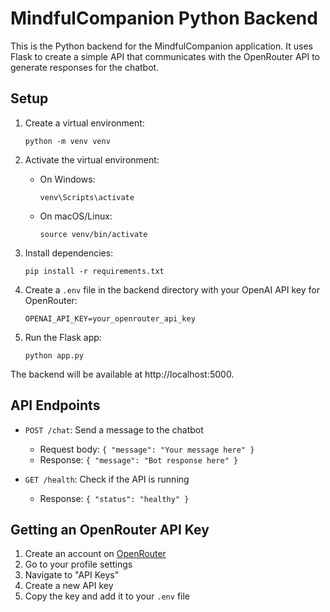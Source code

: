 
# MindfulCompanion Python Backend

This is the Python backend for the MindfulCompanion application. It uses Flask to create a simple API that communicates with the OpenRouter API to generate responses for the chatbot.

## Setup

1. Create a virtual environment:
   ```
   python -m venv venv
   ```

2. Activate the virtual environment:
   - On Windows:
     ```
     venv\Scripts\activate
     ```
   - On macOS/Linux:
     ```
     source venv/bin/activate
     ```

3. Install dependencies:
   ```
   pip install -r requirements.txt
   ```

4. Create a `.env` file in the backend directory with your OpenAI API key for OpenRouter:
   ```
   OPENAI_API_KEY=your_openrouter_api_key
   ```

5. Run the Flask app:
   ```
   python app.py
   ```

The backend will be available at http://localhost:5000.

## API Endpoints

- `POST /chat`: Send a message to the chatbot
  - Request body: `{ "message": "Your message here" }`
  - Response: `{ "message": "Bot response here" }`

- `GET /health`: Check if the API is running
  - Response: `{ "status": "healthy" }`

## Getting an OpenRouter API Key

1. Create an account on [OpenRouter](https://openrouter.ai/)
2. Go to your profile settings
3. Navigate to "API Keys"
4. Create a new API key
5. Copy the key and add it to your `.env` file

